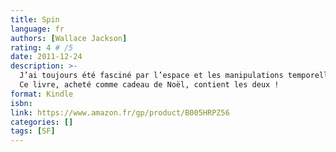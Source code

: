 ```yaml
---
title: Spin
language: fr
authors: [Wallace Jackson]
rating: 4 # /5
date: 2011-12-24
description: >-
  J’ai toujours été fasciné par l’espace et les manipulations temporelles.
  Ce livre, acheté comme cadeau de Noël, contient les deux !
format: Kindle
isbn:
link: https://www.amazon.fr/gp/product/B005HRPZ56
categories: []
tags: [SF]
---
```

